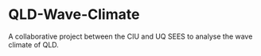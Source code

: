 # QLD-Wave-Climate

A collaborative project between the CIU and UQ SEES to analyse the wave climate of QLD. 

